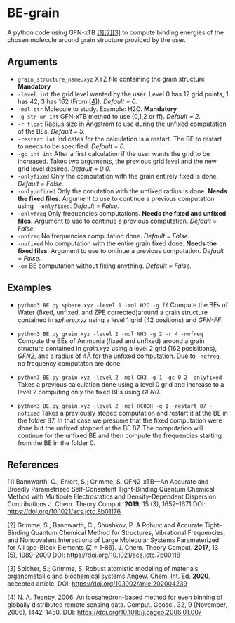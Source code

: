 # BE-grain

A python code using GFN-xTB [[1][2][3]](#1) to compute binding energies of the chosen molecule around grain structure provided by the user.

## Arguments

- `grain_structure_name.xyz` XYZ file containing the grain structure **Mandatory**
- `-level int` the grid level wanted by the user. Level 0 has 12 grid points, 1 has 42, 3 has 162 (From [[4]](#4)). *Default = 0.*
- `-mol str` Molecule to study. Example: H2O. **Mandatory**
- `-g str or int` GFN-xTB method to use (0,1,2 or ff). *Default = 2.*
- `-r float` Radius size in Ångström to use during the unfixed computation of the BEs. *Default = 5.*
- `-restart int` Indicates for the calculation is a restart. The BE to restart to needs to be specified. *Default = 0.*
- `-gc int int` After a first calculation if the user wants the grid to be increased. Takes two arguments, the previous grid level and the new grid level desired. *Default = 0 0.*
- `-onlyfixed` Only the computation with the grain entirely fixed is done. *Default = False.*
- `-onlyunfixed` Only the conutation with the unfixed radius is done. **Needs the fixed files.** Argument to use to continue a previous computation using ` -onlyfixed`. *Default = False.*
- `-onlyfreq` Only frequencies computations. **Needs the fixed and unfixed files.** Argument to use to continue a previous computation. *Default = False.*
- `-nofreq` No frequencies computation done. *Default = False.*
- `-nofixed` No computation with the entire grain fixed done. **Needs the fixed files**. Argument to use to ontinue a previous computation. *Default = False.*
- `-om` BE computation without fixing anything. *Default = False.*

## Examples

- `python3 BE.py sphere.xyz -level 1 -mol H2O -g ff` Compute the BEs of Water (fixed, unfixed, and ZPE corrected)around a grain structure contained in *sphere.xyz* using a level 1 grid (42 positions) and *GFN-FF*.
- `python3 BE.py grain.xyz -level 2 -mol NH3 -g 2 -r 4 -nofreq` Compute the BEs of Ammonia (fixed and unfixed) around a grain structure contained in *grain.xyz* using a level 2 grid (162 posisitions), *GFN2*, and a radius of 4Å for the unfixed computation. Due to `-nofreq`, no frequency computaton are done.
- `python3 BE.py grain.xyz -level 2 -mol CH3 -g 1 -gc 0 2 -onlyfixed` Takes a previous calculation done using a level 0 grid and increase to a level 2 computing only the fixed BEs using *GFN0*. 

- `python3 BE.py grain.xyz -level 2 -mol HCOOH -g 1 -restart 87 -nofixed` Takes a previously stoped computation and restart it at the BE in the folder 87. In that case we presume that the fixed computation were done but the unfixed stopped at the BE 87. The computation will continue for the unfixed BE and then compute the frequencies starting from the BE in the folder 0. 

## References
<a id ="1">[1]</a>
Bannwarth, C.; Ehlert, S.; Grimme, S. GFN2-xTB—An Accurate and Broadly Parametrized Self-Consistent Tight-Binding Quantum Chemical Method with Multipole Electrostatics and Density-Dependent Dispersion Contributions J. Chem. Theory Comput. **2019**, 15 (3), 1652–1671 DOI: https://doi.org/10.1021/acs.jctc.8b01176

<a id ="2">[2]</a>
Grimme, S.; Bannwarth, C.; Shushkov, P. A Robust and Accurate Tight-Binding Quantum Chemical Method for Structures, Vibrational Frequencies, and Noncovalent Interactions of Large Molecular Systems Parameterized for All spd-Block Elements (Z = 1-86). J. Chem. Theory Comput. **2017**, 13 (5), 1989-2009 DOI: https://doi.org/10.1021/acs.jctc.7b00118

<a id ="3">[3]</a>
Spicher, S.; Grimme, S. Robust atomistic modeling of materials, organometallic and biochemical systems Angew. Chem. Int. Ed. **2020**, accepted article, DOI: https://doi.org/10.1002/anie.202004239

<a id ="4">[4]</a>
N. A. Teanby. 2006. An icosahedron-based method for even binning of globally distributed remote sensing data. Comput. Geosci. 32, 9 (November, 2006), 1442–1450. DOI: https://doi.org/10.1016/j.cageo.2006.01.007
